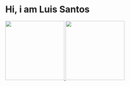 # Hi, i am Luis Santos

<div>
  <a href="https://github.com/luissantosjs">
  <img height="185em" src="https://github-readme-stats.vercel.app/api?username=luissantosjs&show_icons=true&theme=default&include_all_commits=true&count_private=true"/>
  <img height="185em" src="https://github-readme-stats.vercel.app/api/top-langs/?username=luissantosjs&hide=css,html, scss,starlark&layout=compact&langs_count=10&theme=default"/>
</div>
</div>
